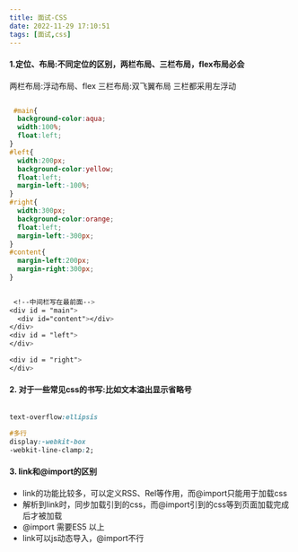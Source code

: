```yaml
---
title: 面试-CSS
date: 2022-11-29 17:10:51
tags: [面试,css]
---
```


#### 1.定位、布局:不同定位的区别，两栏布局、三栏布局，flex布局必会
 两栏布局:浮动布局、flex
 三栏布局:双飞翼布局 三栏都采用左浮动
 
 
```css

 #main{
  background-color:aqua;
  width:100%;
  float:left;
}
#left{
  width:200px;
  background-color:yellow;
  float:left;
  margin-left:-100%;
}
#right{
  width:300px;
  background-color:orange;
  float:left;
  margin-left:-300px;
}
#content{
  margin-left:200px;
  margin-right:300px;
}

 
 <!--中间栏写在最前面-->
<div id = "main">
  <div id="content"></div>
</div>
<div id = "left">
</div>

<div id = "right">
</div>
```

#### 2. 对于一些常见css的书写:比如文本溢出显示省略号

```css

text-overflow:ellipsis

#多行
display:-webkit-box
-webkit-line-clamp:2;

```

#### 3. link和@import的区别
- link的功能比较多，可以定义RSS、Rel等作用，而@import只能用于加载css
- 解析到link时，同步加载引到的css，而@import引到的css等到页面加载完成后才被加载
- @import 需要ES5 以上
- link可以js动态导入，@import不行